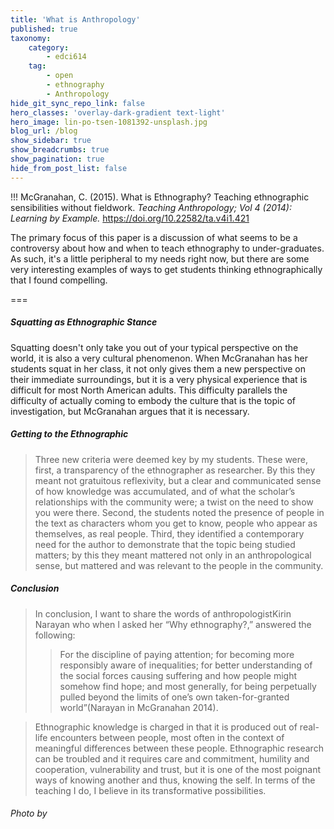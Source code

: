 ```yaml
---
title: 'What is Anthropology'
published: true
taxonomy:
    category:
        - edci614
    tag:
        - open
        - ethnography
        - Anthropology
hide_git_sync_repo_link: false
hero_classes: 'overlay-dark-gradient text-light'
hero_image: lin-po-tsen-1081392-unsplash.jpg
blog_url: /blog
show_sidebar: true
show_breadcrumbs: true
show_pagination: true
hide_from_post_list: false
---
```


!!! McGranahan, C. (2015). What is Ethnography? Teaching ethnographic sensibilities without fieldwork. *Teaching Anthropology; Vol 4 (2014): Learning by Example.* https://doi.org/10.22582/ta.v4i1.421


The primary focus of this paper is a discussion of what seems to be a controversy about how and when to teach ethnography to under-graduates. As such, it's a little peripheral to my needs right now, but there are some very interesting examples of ways to get students thinking ethnographically that I found compelling.

===

##### Squatting as Ethnographic Stance

Squatting doesn't only take you out of your typical perspective on the world, it is also a very cultural phenomenon. When McGranahan has her students squat in her class, it not only gives them a new perspective on their immediate surroundings, but it is a very physical experience that is difficult for most North American adults. This difficulty parallels the difficulty of actually coming to embody the culture that is the topic of investigation, but McGranahan argues that it is necessary.

##### Getting to the Ethnographic

> Three new criteria were deemed key by my students. These were, first, a transparency of the ethnographer as researcher. By this they meant not gratuitous reflexivity, but a clear and communicated sense of how knowledge was accumulated, and of what the scholar’s relationships with the community were; a twist on the need to show you were there. Second, the students noted the presence of people in the text as characters whom you get to know, people who appear as themselves, as real people. Third, they identified a contemporary need for the author to demonstrate that the topic being studied matters; by this they meant mattered not only in an anthropological sense, but mattered and was relevant to the people in the community.

##### Conclusion

> In conclusion, I want to share the words of anthropologistKirin Narayan who when I asked her “Why ethnography?,” answered the following:
>> For the discipline of paying attention; for becoming more responsibly aware of inequalities; for better understanding of the social forces causing suffering and how people might somehow find hope; and most generally, for being perpetually pulled beyond the limits of one’s own taken-for-granted world”(Narayan in McGranahan 2014).

> Ethnographic knowledge is charged in that it is produced out of real-life encounters between people, most often in the context of meaningful differences between these people.  Ethnographic research can be troubled and it requires care and commitment, humility and cooperation, vulnerability and trust, but it is one of the most poignant ways of knowing another and thus, knowing the self. In terms of the teaching I do, I believe in its transformative possibilities.


###### Photo by
